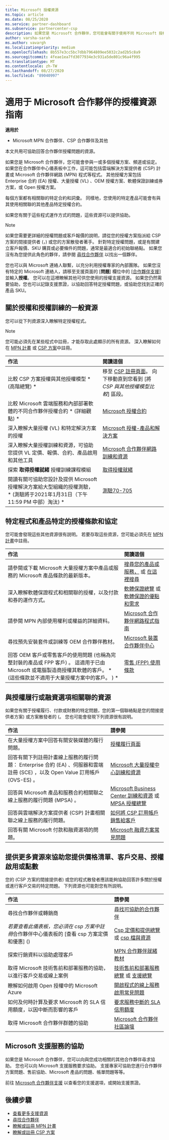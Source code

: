```yaml
---
title: Microsoft 授權資源
ms.topic: article
ms.date: 08/25/2020
ms.service: partner-dashboard
ms.subservice: partnercenter-csp
description: 如果您是 Microsoft 合作夥伴，您可能會有關于使用不同 Microsoft 授權方案的問題。 本文提供可協助的資源。
author: varsha-sarah
ms.author: vavargh
ms.localizationpriority: medium
ms.openlocfilehash: 8b557e3cc5bc7dbb7964809ee5032c2ad2b5c8a9
ms.sourcegitcommit: 4feae1ea7fd3077934e3c931a5de801c96a4f995
ms.translationtype: MT
ms.contentlocale: zh-TW
ms.lasthandoff: 08/27/2020
ms.locfileid: "89040997"
---
```

# <a name="guide-to-licensing-resources-for-microsoft-partners"></a>適用于 Microsoft 合作夥伴的授權資源指南 

**適用於**

- Microsoft MPN 合作夥伴、CSP 合作夥伴及其他

本文共用可協助回答合作夥伴授權問題的資源。

如果您是 Microsoft 合作夥伴，您可能會參與一或多個授權方案、頻道或協定。 如果您在合作夥伴中心儀表板中工作，這可能包括雲端解決方案提供者 (CSP) 計畫或 Microsoft 合作夥伴網路 (MPN) 程式等程式。 其他授權方案包括 Enterprise 合約 (EA) 授權、大量授權 (VL) 、OEM 授權方案、軟體保證訓練或券方案，或 Open 授權方案。

每個方案都有相關聯的特定合約和詞彙。 同樣地，您使用的特定產品可能會有與其使用相關聯的其他產品特定授權合約。

如果您有關于這些程式運作方式的問題，這些資源可以提供協助。

> [!NOTE]
> 如果您需要更詳細的授權問題或客戶報價的說明，請從您的授權方案指派給 CSP 方案的間接提供者 (，) 或您的方案散發者著手。 針對特定授權問題，或是有關建立客戶報價、SKU 購買或必要條件的問題，通常是最適合的初始聯絡點。 如果您沒有為您提供此角色的夥伴，請參閱 [尋找合作夥伴](find-a-partner.md) 以找出一個夥伴。
>
> 您也可以與 Microsoft 連絡人聯繫，以充分利用授權專家的內部團隊。 如果您沒有特定的 Microsoft 連絡人，請移至支援頁面的 [**問題**] 欄位中的 [[合作夥伴支援](https://partner.microsoft.com/support/v2/?stage=1)] 並輸入**授權**。 您可以在這裡瞭解其他可供您使用的授權支援資源。 如果您仍然需要協助，您也可以記錄支援票證，以協助回答特定授權問題，或協助您找到正確的產品 SKU。

## <a name="general-resources-about-licensing-and-license-training"></a>關於授權和授權訓練的一般資源

您可以從下列資源深入瞭解特定授權程式。

>[!NOTE]
> 您可能必須先在某些程式中註冊，才能存取此處顯示的所有資源。 深入瞭解如何在 [MPN 計畫](https://partner.microsoft.com/membership) 或 [CSP 方案](https://partner.microsoft.com/membership/cloud-solution-provider)中註冊。

|作法  | 閱讀這個  |
|:------------------|:--------------- |
|比較 CSP 方案授權與其他授權模型 * (高階總覽) * | 移至 [CSP 註冊頁面](https://partner.microsoft.com/licensing/)。 向下移動直到您看到 [將 *CSP 與其他授權模型比較*] 區段。  |
|比較 Microsoft 雲端服務和內部部署軟體的不同合作夥伴授權合約 * (詳細觀點) *  | [Microsoft 授權合約](https://partner.microsoft.com/licensing/licensing-agreements)  |
|深入瞭解大量授權 (VL) 和特定解決方案的授權  | [Microsoft 授權-產品和解決方案](https://www.microsoft.com/licensing/default) |
|深入瞭解大量授權訓練和資源，可協助您提供 VL 定價、報價、合約、產品啟用和其他工具  | [Microsoft 合作夥伴網路訓練和資源](https://partner.microsoft.com/licensing/training-and-resources) |
|探索 **取得授權就緒** 授權訓練課程模組  | [取得授權就緒](https://www.getlicensingready.com/)  |
|閱讀有關可協助您設計及提供 Microsoft 授權解決方案給大型組織的授權測驗， * (測驗將于2021年1月31日（下午 11:59 PM 中部）淘汰) *  | [測驗70-705](https://docs.microsoft.com/learn/certifications/exams/70-705) |

## <a name="program-specific-and-product-specific-licensing-terms-and-agreements"></a>特定程式和產品特定的授權條款和協定

您可能會發現這些其他資源很有説明。 若要存取這些資源，您可能必須先在 [MPN 計畫](https://partner.microsoft.com/membership)中註冊。

|作法  | 閱讀這個  |
|:------------------|:--------------- |
|請參閱或下載 Microsoft 大量授權方案中產品或服務的 Microsoft 產品條款的最新版本。 | [搜尋您的產品或服務，](https://www.microsoft.com/licensing/terms/) 或 [在這裡搜尋](http://www.microsoftvolumelicensing.com/)  |
|深入瞭解軟體保證程式和相關聯的授權，以及付款和券的運作方式。  | [軟體保證總覽](https://www.microsoft.com/Licensing/licensing-programs/software-assurance-default.aspx) 或 [軟體保證的優點和需求](software-assurance-lp.md) |
|請參閱 MPN 內部使用權利或權益的詳細資料。  | [Microsoft 合作夥伴網路程式指南](https://assets.microsoft.com/MPN-MAPS-Product-Usage-Guide.pdf)  |
|尋找預先安裝套件或訓練等 OEM 合作夥伴教材。  | [Microsoft 裝置合作夥伴中心](https://devicepartner.microsoft.com/)  |
|回答 OEM 客戶或零售客戶的使用問題 (也稱為完整封裝的產品或 FPP 客戶) 。 這適用于已由 Microsoft 或電腦製造商授權其軟體的客戶。 * (這些條款並不適用于大量授權方案中的客戶。 ) *  | [零售 (FPP) 使用條款](https://www.microsoft.com/useterms)  |

## <a name="resources-associated-with-license-fulfillment-or-financing-options"></a>與授權履行或融資選項相關聯的資源

如果您有關于授權履行、付款或財務的特定問題，您的第一個聯絡點是您的間接提供者方案) 或方案散發者的 (。 您也可能會發現下列資源很有説明。

|作法  | 請參閱  |
|:------------------|:--------------- |
|在大量授權方案中回答有關安裝媒體的履行問題。 | [授權履行頁面](https://www.microsoft.com/licensing/existing-customer/fulfillment.aspx)  |
|回答有關下列註冊計畫線上服務的履行問題： Enterprise 合約 (EA) 、伺服器和雲端註冊 (SCE) ，以及 Open Value 訂用帳戶 (OVS-ES) 。  | [Microsoft 大量授權中心訓練和資源](https://www.microsoft.com/Licensing/existing-customer/vlsc-training-and-resources.aspx)  |
|回答與 Microsoft 產品和服務合約相關聯之線上服務的履行問題 (MPSA) 。  | [Microsoft Business Center 訓練和資源](https://www.microsoft.com/licensing/existing-customer/business-center-training-and-resources.aspx#tab=2) 或 [MPSA 授權總覽](https://www.microsoft.com/licensing/mpsa/default)  |  
|回答與雲端解決方案提供者 (CSP) 計畫相關聯之線上服務的履行問題。  | [如何將 CSP 訂用帳戶銷售給客戶](customer-subscriptions.md)  |
|回答有關 Microsoft 付款和融資選項的問題。  | [Microsoft 融資方案常見問題](https://download.microsoft.com/download/3/9/0/390DF0B3-8B15-4E65-AF5E-71A7280E7682/Microsoft-Financing-Program-FAQ-Customer_en-US.pdf)  |

## <a name="more-resources-to-help-with-price-lists-customer-deals-license-activation-or-credits"></a>提供更多資源來協助您提供價格清單、客戶交易、授權啟用或點數

您的 (CSP 方案的間接提供者) 或您的程式散發者應該能夠協助回答許多關於授權或進行客戶交易的特定問題。 下列資源也可能對您有所説明。

|作法  | 請參閱  |
|:------------------|:--------------- |
|尋找合作夥伴或轉銷商 | [尋找可協助的合作夥伴](find-a-partner.md)  |
|*若要查看此儀表板，您必須在 csp 方案中註冊*合作夥伴中心儀表板的 [查看 csp 方案定價和優惠] ()   |[Csp 定價和提供總覽](pricing-and-offers.md) 或 [csp 檔與資源](csp-documents-and-learning-resources.md) |
|探索行銷資料以協助處理客戶  | [MPN 合作夥伴就緒教材](https://partner.microsoft.com/asset#/?type=marketing-campaigns&area=mrkt)  |
|取得 Microsoft 技術售前和部署服務的協助，以進行客戶交易或線上案例  | [技術售前和部署服務總覽](https://partner.microsoft.com/training/technical-presales-deployment-services) 或 [支援總覽](https://support.microsoft.com/help/3121537/using-technical-presales-and-deployment-services)  |
|瞭解如何啟用 Open 授權中的 Microsoft Azure   | [開啟程式的線上服務啟用常見問題](https://docs.microsoft.com/licensing/online-service-activation-faq)  |
|如何及何時計算及要求 Microsoft 的 SLA 信用額度，以因中斷而影響的客戶  | [要求服務中斷的 SLA 信用額度](request-credit.md)   |
|取得 Microsoft 合作夥伴群體的協助  | [Microsoft 合作夥伴社區論壇](https://www.microsoftpartnercommunity.com)  |

## <a name="help-from-microsoft-support"></a>Microsoft 支援服務的協助

如果您是 Microsoft 合作夥伴，您可以向與您成功相關的其他合作夥伴尋求協助。 您也可以向 Microsoft 支援服務要求協助。 支援專家可協助您進行合作夥伴方案問題、售前協助、Microsoft 產品的問題、帳單問題等等。

前往 [Microsoft 合作夥伴支援](https://partner.microsoft.com/support/?stage=1) 以查看您的支援選項，或開始支援票證。

## <a name="next-steps"></a>後續步驟

- [查看更多支援資源](https://partner.microsoft.com/support/?stage=1)
- [尋找合作夥伴](find-a-partner.md)
- [瞭解或註冊 MPN 計畫](https://partner.microsoft.com/membership)
- [瞭解或註冊 CSP 方案](https://partner.microsoft.com/membership/cloud-solution-provider)

